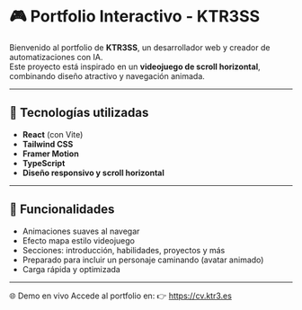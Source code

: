 # 🎮 Portfolio Interactivo - KTR3SS

Bienvenido al portfolio de **KTR3SS**, un desarrollador web y creador de automatizaciones con IA.  
Este proyecto está inspirado en un **videojuego de scroll horizontal**, combinando diseño atractivo y navegación animada.

---

## 🚀 Tecnologías utilizadas

- **React** (con Vite)
- **Tailwind CSS**
- **Framer Motion**
- **TypeScript**
- **Diseño responsivo y scroll horizontal**

---

## 🧩 Funcionalidades

- Animaciones suaves al navegar
- Efecto mapa estilo videojuego
- Secciones: introducción, habilidades, proyectos y más
- Preparado para incluir un personaje caminando (avatar animado)
- Carga rápida y optimizada

---

🌐 Demo en vivo
Accede al portfolio en:
👉 https://cv.ktr3.es